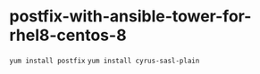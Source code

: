 # postfix-with-ansible-tower-for-rhel8-centos-8

`yum install postfix`
`yum install cyrus-sasl-plain `
